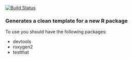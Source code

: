 [![Build Status](https://travis-ci.org/jeffdk/rPackageTemplate.svg?branch=master)](https://travis-ci.org/jeffdk/rPackageTemplate) 
### Generates a clean template for a new R package

To use you should have the following packages:

 - devtools
 - roxygen2
 - testthat
